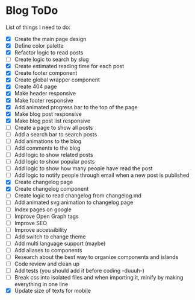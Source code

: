 # Blog ToDo

List of things I need to do:

- [X] Create the main page design
- [X] Define color palette
- [X] Refactor logic to read posts
- [ ] Create logic to search by slug
- [X] Create estimated reading time for each post
- [X] Create footer component
- [X] Create global wrapper component
- [X] Create 404 page
- [X] Make header responsive
- [X] Make footer responsive
- [X] Add animated progress bar to the top of the page
- [X] Make blog post responsive
- [X] Make blog post list responsive
- [ ] Create a page to show all posts
- [ ] Add a search bar to search posts
- [ ] Add animations to the blog
- [ ] Add comments to the blog
- [ ] Add logic to show related posts
- [ ] Add logic to show popular posts
- [ ] Add logic to show how many people have read the post
- [ ] Add logic to notify people through email when a new post is published
- [X] Create changelog page
- [X] Create changelog component
- [ ] Create logic to read changelog from changelog.md
- [ ] Add animated svg animation to changelog page
- [ ] Index pages on google
- [ ] Improve Open Graph tags
- [ ] Improve SEO
- [ ] Improve accessibility
- [ ] Add switch to change theme
- [ ] Add multi language support (maybe)
- [ ] Add aliases to components
- [ ] Research about the best way to organize components and islands
- [ ] Code review and clean up
- [ ] Add tests (you should add it before coding -duuuh-)
- [ ] Break css into isolated files and when importing it, minify by making everything in one line
- [X] Update size of texts for mobile